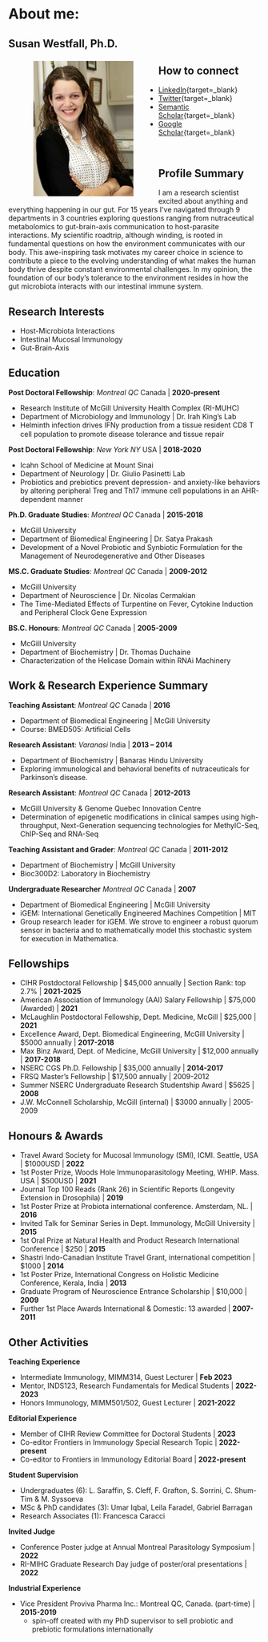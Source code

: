# About me: 
## Susan Westfall, Ph.D.


<img src="pics/susan.jpg" alt="susan-photo" style="float:left;width:200px;height:270px;margin: 5px 50px;">

## How to connect
- [LinkedIn](https://www.linkedin.com/in/susan-westfall-9a7b4248){target=_blank}
- [Twitter](https://twitter.com/WestfallSusan){target=_blank}
- [Semantic Scholar](https://www.semanticscholar.org/author/Susan-Westfall/49749982){target=_blank}
- [Google Scholar](https://scholar.google.com/citations?user=EOFG8hQAAAAJ&hl=en){target=_blank}

<br>


## Profile Summary
I am a research scientist excited about anything and everything happening in our gut. For 15 years I've navigated through 9 departments in 3 countries exploring questions ranging from nutraceutical metabolomics to gut-brain-axis communication to host-parasite interactions. My scientific roadtrip, although winding, is rooted in fundamental questions on how the environment communicates with our body. This awe-inspiring task motivates my career choice in science to contribute a piece to the evolving understanding of what makes the human body thrive despite constant environmental challenges. In my opinion, the foundation of our body’s tolerance to the environment resides in how the gut microbiota interacts with our intestinal immune system. 

## Research Interests
 - Host-Microbiota Interactions
 - Intestinal Mucosal Immunology
 - Gut-Brain-Axis


## Education
**Post Doctoral Fellowship**: _Montreal QC_ Canada	| **2020-present**

- Research Institute of McGill University Health Complex (RI-MUHC)
- Department of Microbiology and Immunology | Dr. Irah King’s Lab 			
- Helminth infection drives IFN𝛾 production from a tissue resident CD8 T cell population to promote disease tolerance and tissue repair

**Post Doctoral Fellowship**: _New York NY_ USA	| **2018-2020** 
  - Icahn School of Medicine at Mount Sinai 
  - Department of Neurology | Dr. Giulio Pasinetti Lab 			
  - Probiotics and prebiotics prevent depression- and anxiety-like behaviors by altering peripheral Treg and Th17 immune cell populations in an AHR-dependent manner

**Ph.D. Graduate Studies**: _Montreal QC_ Canada	| **2015-2018** 
  - McGill University
  - Department of Biomedical Engineering | Dr. Satya Prakash 			
  - Development of a Novel Probiotic and Synbiotic Formulation for the Management of Neurodegenerative and Other Diseases 

**MS.C. Graduate Studies**: _Montreal QC_ Canada	| **2009-2012** 
  - McGill University
  - Department of Neuroscience | Dr. Nicolas Cermakian 			
  - The Time-Mediated Effects of Turpentine on Fever, Cytokine Induction and Peripheral Clock Gene Expression

**BS.C. Honours**: _Montreal QC_ Canada	| **2005-2009** 
  - McGill University
  - Department of Biochemistry | Dr. Thomas Duchaine 			
  - Characterization of the Helicase Domain within RNAi Machinery


## Work & Research Experience Summary
**Teaching Assistant**: _Montreal QC_ Canada	| **2016**
   - Department of Biomedical Engineering	| McGill University
   - Course: BMED505: Artificial Cells

**Research Assistant**: _Varanasi_ India	| **2013 – 2014**   
   - Department of Biochemistry	| Banaras Hindu University
   - Exploring immunological and behavioral benefits of nutraceuticals for Parkinson’s disease. 

**Research Assistant**: _Montreal QC_ Canada | **2012-2013**
   - McGill University & Genome Quebec Innovation Centre
   - Determination of epigenetic modifications in clinical sampes using high-throughput, Next-Generation sequencing technologies for MethylC-Seq, ChIP-Seq and RNA-Seq

**Teaching Assistant and Grader**: _Montreal QC_ Canada | **2011-2012**
   - Department of Biochemistry | McGill University
   - Bioc300D2: Laboratory in Biochemistry                                                                                      	
     
**Undergraduate Researcher** _Montreal QC_ Canada  | **2007**
   - Department of Biomedical Engineering | McGill University
   - iGEM: International Genetically Engineered Machines Competition | MIT
   - Group research leader for iGEM. We strove to engineer a robust quorum sensor in bacteria and to mathematically model this stochastic system for execution in Mathematica. 


## Fellowships
 - CIHR Postdoctoral Fellowship | $45,000 annually | Section Rank: top 2.7%  | **2021-2025**
 - American Association of Immunology (AAI) Salary Fellowship | $75,000 (Awarded) | **2021**
 - McLaughlin Postdoctoral Fellowship, Dept. Medicine, McGill | $25,000 | **2021**
 - Excellence Award, Dept. Biomedical Engineering, McGill University | $5000 annually | **2017-2018**
 - Max Binz Award, Dept. of Medicine, McGill University | $12,000 annually | **2017-2018**
 - NSERC CGS Ph.D. Fellowship | $35,000 annually | **2014-2017**
 - FRSQ Master’s Fellowship | $17,500 annually | 2009-2012
 - Summer NSERC Undergraduate Research Studentship Award | $5625 | **2008**
 - J.W. McConnell Scholarship, McGill (internal) | $3000 annually | 2005-2009


## Honours & Awards
 - Travel Award Society for Mucosal Immunology (SMI), ICMI. Seattle, USA | $1000USD | **2022**
 - 1st Poster Prize, Woods Hole Immunoparasitology Meeting, WHIP. Mass. USA | $500USD | **2021**
 - Journal Top 100 Reads (Rank 26) in Scientific Reports (Longevity Extension in Drosophila) | **2019**
 - 1st Poster Prize at Probiota international conference. Amsterdam, NL. | **2016**
 - Invited Talk for Seminar Series in Dept. Immunology, McGill University | **2015**
 - 1st Oral Prize at Natural Health and Product Research International Conference | $250	| **2015**
 - Shastri Indo-Canadian Institute Travel Grant, international competition | $1000 | **2014**
 - 1st Poster Prize, International Congress on Holistic Medicine Conference, Kerala, India | **2013**
 - Graduate Program of Neuroscience Entrance Scholarship | $10,000 | **2009**                                                            
 - Further 1st Place Awards International & Domestic: 13 awarded | **2007-2011**


## Other Activities
**Teaching Experience**
 - Intermediate Immunology, MIMM314, Guest Lecturer | **Feb 2023**
 - Mentor, INDS123, Research Fundamentals for Medical Students | **2022-2023**
 - Honors Immunology, MIMM501/502, Guest Lecturer | **2021-2022**

**Editorial Experience**
 - Member of CIHR Review Committee for Doctoral Students | **2023**
 - Co-editor Frontiers in Immunology Special Research Topic | **2022-present**
 - Co-editor to Frontiers in Immunology Editorial Board | **2022-present**

**Student Supervision**
 - Undergraduates (6): L. Saraffin, S. Cleff, F. Grafton, S. Sorrini, C. Shum-Tim & M. Syssoeva
 - MSc & PhD candidates (3): Umar Iqbal, Leila Faradel, Gabriel Barragan
 - Research Associates (1): Francesca Caracci

**Invited Judge**
 - Conference Poster judge at Annual Montreal Parasitology Symposium | **2022**
 - RI-MIHC Graduate Research Day judge of poster/oral presentations | **2022**

**Industrial Experience**
 - Vice President Proviva Pharma Inc.: Montreal QC, Canada. (part-time) | **2015-2019**
   - spin-off created with my PhD supervisor to sell probiotic and prebiotic formulations internationally



 
